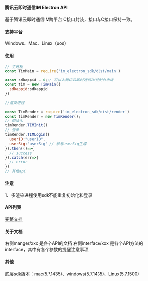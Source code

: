 #### 腾讯云即时通信IM Electron API

基于腾讯云即时通信IM跨平台 C接口封装，接口与C接口保持一致。

#### 支持平台

Windows、Mac、Linux（uos）

#### 使用

```javascript
// 主进程
const TimMain = require('im_electron_sdk/dist/main')

const sdkappid = 0;// 可以去腾讯云即时通信IM控制台申请
const tim = new TimMain({
  sdkappid:sdkappid
})

//渲染进程

const TimRender = require('im_electron_sdk/dist/render')
const timRender = new TimRender();
// 初始化
timRender.TIMInit()
// 登录
timRender.TIMLogin({
  userID:"userID",
  userSig:"userSig" // 参考userSig生成
}).then(()=>{
  // success
}).catch(err=>{
  // error
})
// 其他api
```
#### 注意
1、多渲染进程使用sdk不能重复初始化和登录

#### API列表


[完整文档](https://comm.qq.com/toc-electron-sdk-doc/index.html)

#### 关于文档

右侧manger/xxx 是各个API的文档
右侧interface/xxx 是各个API方法的interface，其中有各个参数的提醒注意事项


#### 其他

底层sdk版本：mac(5.7.1435)、windows(5.7.1435)、Linux(5.7.1500)


